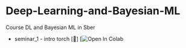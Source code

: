 # Deep-Learning-and-Bayesian-ML
Course DL and Bayesian ML in Sber 
- seminar_1 - intro torch [📄] [![Open In Colab](./week_1/seminar1_pytorch_basics.ipynb)
